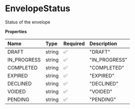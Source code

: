 # EnvelopeStatus

Status of the envelope

**Properties**

| Name        | Type   | Required | Description   |
| :---------- | :----- | :------- | :------------ |
| DRAFT       | string | ✅       | "DRAFT"       |
| IN_PROGRESS | string | ✅       | "IN_PROGRESS" |
| COMPLETED   | string | ✅       | "COMPLETED"   |
| EXPIRED     | string | ✅       | "EXPIRED"     |
| DECLINED    | string | ✅       | "DECLINED"    |
| VOIDED      | string | ✅       | "VOIDED"      |
| PENDING     | string | ✅       | "PENDING"     |
